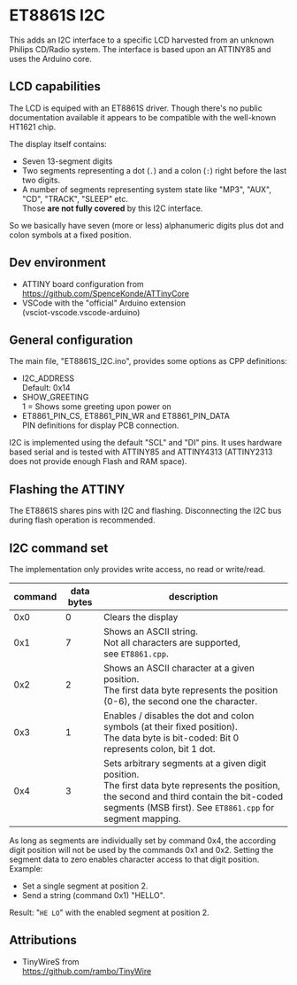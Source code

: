 # ET8861S I2C

This adds an I2C interface to a specific LCD harvested from an unknown
Philips CD/Radio system.
The interface is based upon an ATTINY85 and uses the Arduino core.

## LCD capabilities

The LCD is equiped with an ET8861S driver. Though there's no public
documentation available it appears to be compatible with the
well-known HT1621 chip.

The display itself contains:
- Seven 13-segment digits
- Two segments representing a dot (`.`) and a colon (`:`)
  right before the last two digits.
- A number of segments representing system state like "MP3", "AUX",
  "CD", "TRACK", "SLEEP" etc.  
  Those **are not fully covered** by this I2C interface.

So we basically have seven (more or less) alphanumeric digits plus dot and colon symbols at a fixed position.

## Dev environment

- ATTINY board configuration from  
  https://github.com/SpenceKonde/ATTinyCore
- VSCode with the "official" Arduino extension  
  (vsciot-vscode.vscode-arduino)

## General configuration

The main file, "ET8861S_I2C.ino", provides some options as CPP definitions:

- I2C_ADDRESS  
  Default: 0x14
- SHOW_GREETING  
  1 = Shows some greeting upon power on
- ET8861_PIN_CS, ET8861_PIN_WR and ET8861_PIN_DATA  
  PIN definitions for display PCB connection.

I2C is implemented using the default "SCL" and "DI" pins. It uses hardware based serial and is tested with ATTINY85 and ATTINY4313 (ATTINY2313 does not provide enough Flash and RAM space).

## Flashing the ATTINY

The ET8861S shares pins with I2C and flashing. Disconnecting the I2C bus during flash operation is recommended.

## I2C command set

The implementation only provides write access, no read or write/read.

| command | data bytes | description |
| --- | --- | --- |
| 0x0 | 0 | Clears the display |
| 0x1 | 7 | Shows an ASCII string.<br>Not all characters are supported,<br>see ```ET8861.cpp```.|
| 0x2 | 2 | Shows an ASCII character at a given position.<br> The first data byte represents the position (0-6), the second one the character. |
| 0x3 | 1 | Enables / disables the dot and colon symbols (at their fixed position).<br>The data byte is bit-coded: Bit 0 represents colon, bit 1 dot. |
| 0x4 | 3 | Sets arbitrary segments at a given digit position.<br>The first data byte represents the position, the second and third contain the bit-coded segments (MSB first). See `ET8861.cpp` for segment mapping. |

As long as segments are individually set by command 0x4, the according
digit position will not be used by the commands 0x1 and 0x2. Setting
the segment data to zero enables character access to that digit
position. Example:
- Set a single segment at position 2.
- Send a string (command 0x1) "HELLO".

Result: "`HE LO`" with the enabled segment at position 2.

## Attributions

- TinyWireS from  
  https://github.com/rambo/TinyWire

